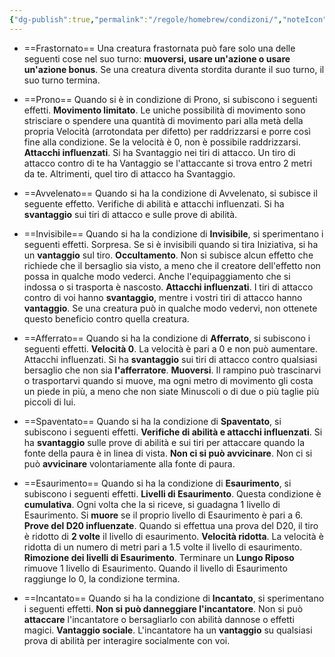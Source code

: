 ```yaml
---
{"dg-publish":true,"permalink":"/regole/homebrew/condizoni/","noteIcon":"3"}
---
```



- ==Frastornato==
	Una creatura frastornata può fare solo una delle seguenti cose nel suo turno: **muoversi, usare un'azione o usare un'azione bonus**. Se una creatura diventa stordita durante il suo turno, il suo turno termina.
	
- ==Prono==
	Quando si è in condizione di Prono, si subiscono i seguenti effetti.
	**Movimento limitato**. Le uniche possibilità di movimento sono strisciare o spendere una quantità di movimento pari alla metà della propria Velocità (arrotondata per difetto) per raddrizzarsi e porre così fine alla condizione. Se la velocità è 0, non è possibile raddrizzarsi.
	**Attacchi influenzati**. Si ha Svantaggio nei tiri di attacco. Un tiro di attacco contro di te ha Vantaggio se l'attaccante si trova entro 2 metri da te. Altrimenti, quel tiro di attacco ha Svantaggio.
- ==Avvelenato==
	Quando si ha la condizione di Avvelenato, si subisce il seguente effetto.
	Verifiche di abilità e attacchi influenzati. Si ha **svantaggio** sui tiri di attacco e sulle prove di abilità.
- ==Invisibile==
	Quando si ha la condizione di **Invisibile**, si sperimentano i seguenti effetti.
	Sorpresa. Se si è invisibili quando si tira Iniziativa, si ha un **vantaggio** sul tiro.
	**Occultamento**. Non si subisce alcun effetto che richiede che il bersaglio sia visto, a meno che il creatore dell'effetto non possa in qualche modo vederci. Anche l'equipaggiamento che si indossa o si trasporta è nascosto.
	**Attacchi influenzati**. I tiri di attacco contro di voi hanno **svantaggio**, mentre i vostri tiri di attacco hanno **vantaggio**. Se una creatura può in qualche modo vedervi, non ottenete questo beneficio contro quella creatura.
- ==Afferrato==
	Quando si ha la condizione di **Afferrato**, si subiscono i seguenti effetti.
	**Velocità 0**. La velocità è pari a 0 e non può aumentare.
	Attacchi influenzati. Si ha **svantaggio** sui tiri di attacco contro qualsiasi bersaglio che non sia **l'afferratore**.
	**Muoversi**. Il rampino può trascinarvi o trasportarvi quando si muove, ma ogni metro di movimento gli costa un piede in più, a meno che non siate Minuscoli o di due o più taglie più piccoli di lui.
- ==Spaventato==
	Quando si ha la condizione di **Spaventato**, si subiscono i seguenti effetti.
	**Verifiche di abilità e attacchi influenzati**. Si ha **svantaggio** sulle prove di abilità e sui tiri per attaccare quando la fonte della paura è in linea di vista.
	**Non ci si può avvicinare**. Non ci si può **avvicinare** volontariamente alla fonte di paura.
- ==Esaurimento==
	Quando si ha la condizione di **Esaurimento**, si subiscono i seguenti effetti.
	**Livelli di Esaurimento**. Questa condizione è **cumulativa**. Ogni volta che la si riceve, si guadagna 1 livello di Esaurimento. Si **muore** se il proprio livello di Esaurimento è pari a 6.
	**Prove del D20 influenzate**. Quando si effettua una prova del D20, il tiro è ridotto di **2 volte** il livello di esaurimento.
	**Velocità ridotta**. La velocità è ridotta di un numero di metri pari a 1.5 volte il livello di esaurimento.
	**Rimozione dei livelli di Esaurimento**. Terminare un **Lungo Riposo** rimuove 1 livello di Esaurimento. Quando il livello di Esaurimento raggiunge lo 0, la condizione termina.
- ==Incantato==
	Quando si ha la condizione di **Incantato**, si sperimentano i seguenti effetti.
	**Non si può danneggiare l'incantatore**. Non si può **attaccare** l'incantatore o bersagliarlo con abilità dannose o effetti magici.
	**Vantaggio sociale**. L'incantatore ha un **vantaggio** su qualsiasi prova di abilità per interagire socialmente con voi.
	